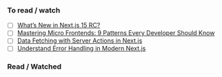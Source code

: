 ### To read / watch

- [ ] [What’s New in Next.js 15 RC?](https://www.syncfusion.com/blogs/post/whats-new-in-next-js-15-rc?ref=dailydev)
- [ ] [Mastering Micro Frontends: 9 Patterns Every Developer Should Know](https://blog.bitsrc.io/mastering-microfrontends-9-patterns-every-developer-should-know-397081673770)
- [ ] [Data Fetching with Server Actions in Next.js](https://www.robinwieruch.de/next-server-actions-fetch-data/?ref=dailydev)
- [ ] [Understand Error Handling in Modern Next.js](https://www.telerik.com/blogs/understand-error-handling-modern-next-js?ref=dailydev)

### Read / Watched
